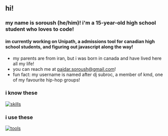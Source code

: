 ## hi! 

### my name is soroush (he/him)! i'm a 15-year-old high school student who loves to code!
#### im currently working on Unipath, a admissions tool for canadian high school students, and figuring out javascript along the way!

* my parents are from iran, but i was born in canada and have lived here all my life!
* you can reach me at paidar.soroush@gmail.com!
* fun fact: my username is named after dj subroc, a member of kmd, one of my favourite hip-hop groups!
### i know these
[![skills](https://skillicons.dev/icons?i=py,js,html,css)](https://skillicons.dev)

### i use these
[![tools](https://skillicons.dev/icons?i=pycharm,webstorm,vscode,notion)](https://skillicons.dev)
